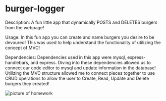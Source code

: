 # burger-logger

Description: A fun little app that dynamically POSTS and DELETES burgers from the webpage!

Usage: In this fun app you can create and name burgers you desire to be devoured! This was used to help understand the functionality of utilizing the concept of MVC! 

Dependencies: Dependencies used in this app were mysql, express-handlebars, and express. Diving into these dependencies allowed us to connect our code editor to mysql and update information in the database! Utilizing the MVC structure allowed me to connect pieces together to use CRUD operations to allow the user to Create, Read, Update and Delete burgers they created!  

![picture of homework](burgerhomeowrk.PNG)
